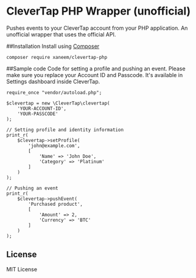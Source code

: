 # CleverTap PHP Wrapper (unofficial)

Pushes events to your CleverTap account from your PHP application. An unofficial wrapper that uses the official API.

##Installation
Install using [Composer](https://getcomposer.org/)

    composer require xaneem/clevertap-php

##Sample code
Code for setting a profile and pushing an event. Please make sure you replace your Account ID and Passcode. It's available in Settings dashboard inside CleverTap.

    require_once "vendor/autoload.php";

    $clevertap = new \CleverTap\clevertap(
        'YOUR-ACCOUNT-ID', 
        'YOUR-PASSCODE'
    );

    // Setting profile and identity information
    print_r(
        $clevertap->setProfile(
        	'john@example.com',
        	[
        		'Name' => 'John Doe',
        		'Category' => 'Platinum'
        	]
        )
    );

    // Pushing an event
    print_r(
        $clevertap->pushEvent(
        	'Purchased product',
        	[
        		'Amount' => 2,
        		'Currency' => 'BTC'
        	]
        )
    );

## License
MIT License